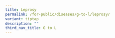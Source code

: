 ```yaml
---
title: Leprosy
permalink: /for-public/diseases/g-to-l/leprosy/
variant: tiptap
description: ""
third_nav_title: G to L
---
```

